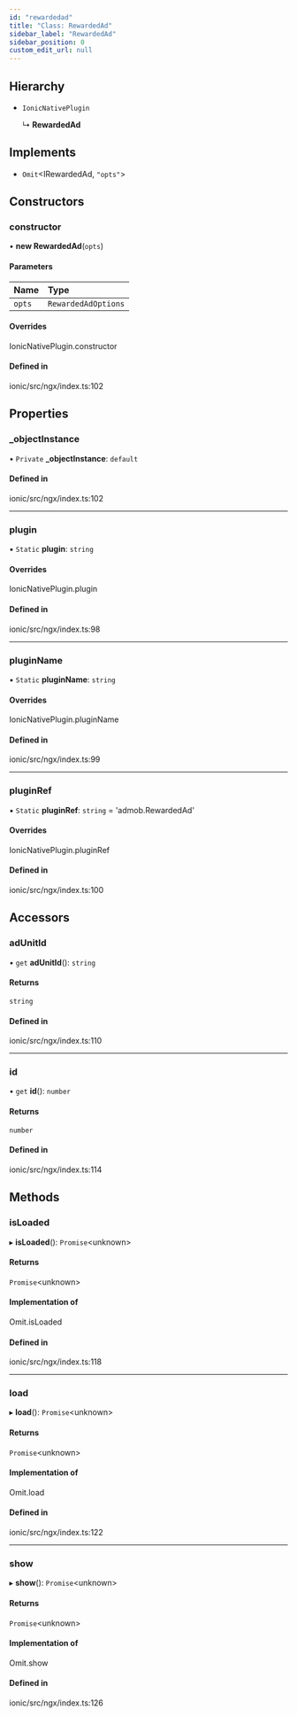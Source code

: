 ```yaml
---
id: "rewardedad"
title: "Class: RewardedAd"
sidebar_label: "RewardedAd"
sidebar_position: 0
custom_edit_url: null
---
```


## Hierarchy

- `IonicNativePlugin`

  ↳ **RewardedAd**

## Implements

- `Omit`<IRewardedAd, ``"opts"``\>

## Constructors

### constructor

• **new RewardedAd**(`opts`)

#### Parameters

| Name | Type |
| :------ | :------ |
| `opts` | `RewardedAdOptions` |

#### Overrides

IonicNativePlugin.constructor

#### Defined in

ionic/src/ngx/index.ts:102

## Properties

### \_objectInstance

• `Private` **\_objectInstance**: `default`

#### Defined in

ionic/src/ngx/index.ts:102

___

### plugin

▪ `Static` **plugin**: `string`

#### Overrides

IonicNativePlugin.plugin

#### Defined in

ionic/src/ngx/index.ts:98

___

### pluginName

▪ `Static` **pluginName**: `string`

#### Overrides

IonicNativePlugin.pluginName

#### Defined in

ionic/src/ngx/index.ts:99

___

### pluginRef

▪ `Static` **pluginRef**: `string` = 'admob.RewardedAd'

#### Overrides

IonicNativePlugin.pluginRef

#### Defined in

ionic/src/ngx/index.ts:100

## Accessors

### adUnitId

• `get` **adUnitId**(): `string`

#### Returns

`string`

#### Defined in

ionic/src/ngx/index.ts:110

___

### id

• `get` **id**(): `number`

#### Returns

`number`

#### Defined in

ionic/src/ngx/index.ts:114

## Methods

### isLoaded

▸ **isLoaded**(): `Promise`<unknown\>

#### Returns

`Promise`<unknown\>

#### Implementation of

Omit.isLoaded

#### Defined in

ionic/src/ngx/index.ts:118

___

### load

▸ **load**(): `Promise`<unknown\>

#### Returns

`Promise`<unknown\>

#### Implementation of

Omit.load

#### Defined in

ionic/src/ngx/index.ts:122

___

### show

▸ **show**(): `Promise`<unknown\>

#### Returns

`Promise`<unknown\>

#### Implementation of

Omit.show

#### Defined in

ionic/src/ngx/index.ts:126
